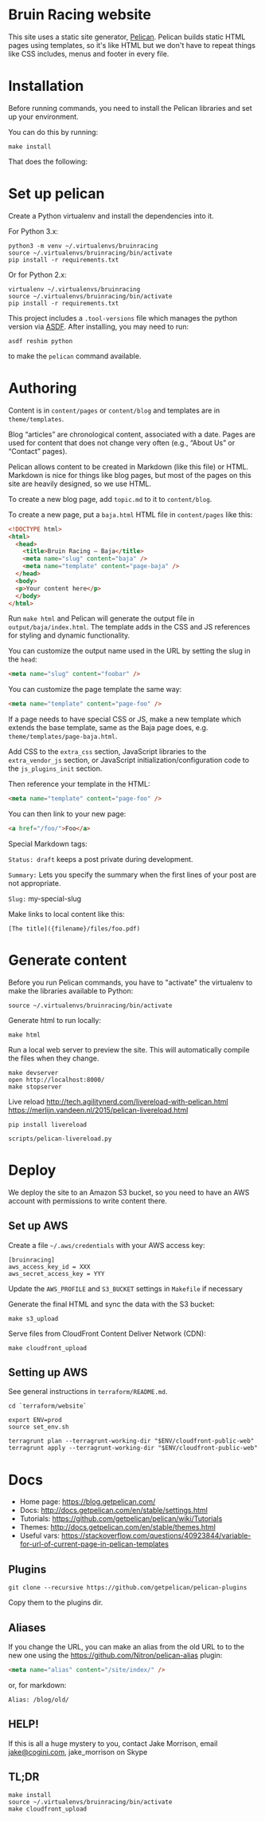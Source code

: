 # Bruin Racing website

This site uses a static site generator, [Pelican](http://docs.getpelican.com/).
Pelican builds static HTML pages using templates, so it's like HTML but we don't
have to repeat things like CSS includes, menus and footer in every file.

# Installation

Before running commands, you need to install the Pelican libraries and set up
your environment.

You can do this by running:

    make install

That does the following:

# Set up pelican

Create a Python virtualenv and install the dependencies into it.

For Python 3.x:

```shell
python3 -m venv ~/.virtualenvs/bruinracing
source ~/.virtualenvs/bruinracing/bin/activate
pip install -r requirements.txt
```

Or for Python 2.x:

```shell
virtualenv ~/.virtualenvs/bruinracing
source ~/.virtualenvs/bruinracing/bin/activate
pip install -r requirements.txt
```

This project includes a `.tool-versions` file which
manages the python version via [ASDF](https://asdf-vm.com/).
After installing, you may need to run:

```shell
asdf reshim python
```

to make the `pelican` command available.

# Authoring

Content is in `content/pages` or `content/blog` and templates are in
`theme/templates`.

Blog “articles” are chronological content, associated with a date.
Pages are used for content that does not change very often (e.g., “About Us” or
“Contact” pages).

Pelican allows content to be created in Markdown (like this file) or HTML.
Markdown is nice for things like blog pages, but most of the pages on this
site are heavily designed, so we use HTML.

To create a new blog page, add `topic.md` to it to `content/blog`.

To create a new page, put a `baja.html` HTML file in `content/pages` like this:

```html
<!DOCTYPE html>
<html>
  <head>
    <title>Bruin Racing — Baja</title>
    <meta name="slug" content="baja" />
    <meta name="template" content="page-baja" />
  </head>
  <body>
  <p>Your content here</p>
  </body>
</html>
```

Run `make html` and Pelican will generate the output file in `output/baja/index.html`.
The template adds in the CSS and JS references for styling and dynamic functionality.

You can customize the output name used in the URL by setting the slug in the `head`:

```html
<meta name="slug" content="foobar" />
```

You can customize the page template the same way:

```html
<meta name="template" content="page-foo" />
```

If a page needs to have special CSS or JS, make a new template which extends
the base template, same as the Baja page does, e.g. `theme/templates/page-baja.html`.

Add CSS to the `extra_css` section, JavaScript libraries to the
`extra_vendor_js` section, or JavaScript initialization/configuration code to
the `js_plugins_init` section.

Then reference your template in the HTML:

```html
<meta name="template" content="page-foo" />
```

You can then link to your new page:

```html
<a href="/foo/">Foo</a>
```

Special Markdown tags:

`Status: draft` keeps a post private during development.

`Summary:` Lets you specify the summary when the first lines of your post are not appropriate.

`Slug:` my-special-slug

Make links to local content like this:

    [The title]({filename}/files/foo.pdf)

# Generate content

Before you run Pelican commands, you have to "activate" the virtualenv to make
the libraries available to Python:

```shell
source ~/.virtualenvs/bruinracing/bin/activate
```

Generate html to run locally:

    make html

Run a local web server to preview the site. This will automatically
compile the files when they change.

    make devserver
    open http://localhost:8000/
    make stopserver

Live reload http://tech.agilitynerd.com/livereload-with-pelican.html
https://merlijn.vandeen.nl/2015/pelican-livereload.html

```shell
pip install livereload

scripts/pelican-livereload.py
```

# Deploy

We deploy the site to an Amazon S3 bucket, so you need to have an AWS account
with permissions to write content there.

## Set up AWS

Create a file `~/.aws/credentials` with your AWS access key:

    [bruinracing]
    aws_access_key_id = XXX
    aws_secret_access_key = YYY

Update the `AWS_PROFILE` and `S3_BUCKET` settings in `Makefile` if necessary

Generate the final HTML and sync the data with the S3 bucket:

```shell
make s3_upload
```

Serve files from CloudFront Content Deliver Network (CDN):

    make cloudfront_upload

## Setting up AWS

See general instructions in `terraform/README.md`.

    cd `terraform/website`

    export ENV=prod
    source set_env.sh

    terragrunt plan --terragrunt-working-dir "$ENV/cloudfront-public-web"
    terragrunt apply --terragrunt-working-dir "$ENV/cloudfront-public-web"

# Docs

* Home page: https://blog.getpelican.com/
* Docs: http://docs.getpelican.com/en/stable/settings.html
* Tutorials: https://github.com/getpelican/pelican/wiki/Tutorials
* Themes: http://docs.getpelican.com/en/stable/themes.html
* Useful vars: https://stackoverflow.com/questions/40923844/variable-for-url-of-current-page-in-pelican-templates

## Plugins

```shell
git clone --recursive https://github.com/getpelican/pelican-plugins
```

Copy them to the plugins dir.

## Aliases

If you change the URL, you can make an alias from the old URL to to the new one
using the https://github.com/Nitron/pelican-alias plugin:

```html
<meta name="alias" content="/site/index/" />
```
or, for markdown:

    Alias: /blog/old/

## HELP!

If this is all a huge mystery to you, contact Jake Morrison,
email jake@cogini.com, jake_morrison on Skype

## TL;DR

    make install
    source ~/.virtualenvs/bruinracing/bin/activate
    make cloudfront_upload
